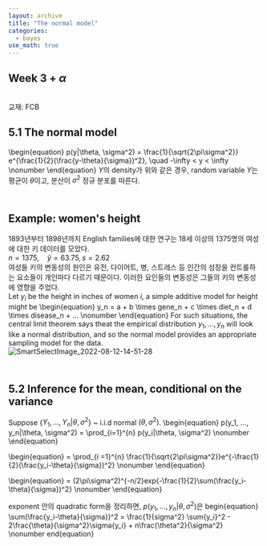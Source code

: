 ```yaml
---
layout: archive
title: "The normal model"
categories:
  - bayes
use_math: true
---
```



## Week 3 + $\alpha$

<br>교재: FCB  

5.1 The normal model
----------------------
\begin{equation}
p(y|\theta, \sigma^2) = \frac{1}{\sqrt{2\pi\sigma^2}} e^{\frac{1}{2}(\frac{y-\theta}{\sigma})^2}, \quad -\infty < y < \infty
\nonumber
\end{equation}
$Y$의 density가 위와 같은 경우, random variable $Y$는 평균이 $\theta$이고, 분산이 $\sigma^2$ 정규 분포를 따른다.  

<br>Example: women's height
--------------------
1893년부터 1898년까지 English families에 대한 연구는 18세 이상의 1375명의 여성에 대한 키 데이터를 모았다.  
$n = 1375,\quad \bar{y} = 63.75, s = 2.62$  
여성들 키의 변동성의 원인은 유전, 다이어트, 병, 스트레스 등 인간의 성장을 컨트롤하는 요소들이 개인마다 다르기 때문이다. 이러한 요인들의 변동성은 그들의 키의 변동성에 영향을 주었다.    
Let $y_i$ be the height in inches of women $i$, a simple additive model for height might be
\begin{equation}
y_n = a + b \times gene_n + c \times diet_n + d \times disease_n + ...
\nonumber
\end{equation}
For such situations, the central limit theorem says theat the empirical distribution $y_1, ..., y_n$ will look like a normal distribution, and so the normal model provides an appropriate sampling model for the data.  
![SmartSelectImage_2022-08-12-14-51-28](https://user-images.githubusercontent.com/108905986/184626233-b1c4c961-badd-4258-9772-a32706a5ee46.png)  


<br> 5.2 Inference for the mean, conditional on the variance
----------------------
Suppose {$Y_1, ..., Y_n|\theta, \sigma^2$} ~ i.i.d normal $(\theta, \sigma^2)$.
\begin{equation}
p(y_1, ..., y_n|\theta, \sigma^2) = \prod_{i=1}^{n} p(y_i|\theta, \sigma^2)
\nonumber
\end{equation}

\begin{equation}
= \prod_{i =1}^{n} \frac{1}{\sqrt{2\pi\sigma^2}}e^{-\frac{1}{2}(\frac{y_i-\theta}{\sigma})^2}
\nonumber
\end{equation}

\begin{equation}
= (2\pi\sigma^2)^{-n/2}exp\{-\frac{1}{2}\sum(\frac{y_i-\theta}{\sigma})^2\}
\nonumber
\end{equation}

exponent 안의 quadratic form을 정리하면, $p(y_1, ..., y_n|\theta, \sigma^2)$은
begin{equation}
\sum(\frac{y_i-\theta}{\sigma})^2 = \frac{1}{sigma^2} \sum{y_i}^2 - 2\frac{\theta}{\sigma^2}\sigma{y_i} + n\frac{\theta^2}{\sigma^2} 
\nonumber
end{equation}
